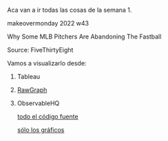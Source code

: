 Aca van a ir todas las cosas de la semana 1.

makeovermonday 2022 w43

Why Some MLB Pitchers Are Abandoning The Fastball

Source: FiveThirtyEight

Vamos a visualizarlo desde:

1. Tableau
2. [RawGraph](https://aaizemberg.github.io/ecd2022a/s1/bump.html)
3. ObservableHQ

   [todo el código fuente](https://observablehq.com/d/42eac967a27b9cdd)

   [sólo los gráficos](https://aaizemberg.github.io/ecd2022a/s1/observable.html)

